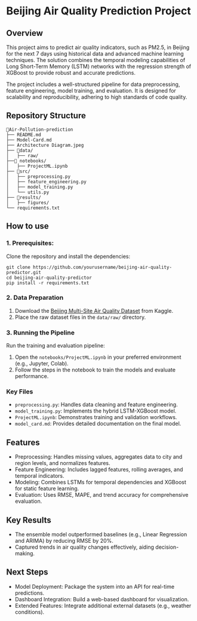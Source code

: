 # Beijing Air Quality Prediction Project
## Overview 
This project aims to predict air quality indicators, such as PM2.5, in Beijing for the next 7 days using historical data and advanced machine learning techniques. The solution combines the temporal modeling capabilities of Long Short-Term Memory (LSTM) networks with the regression strength of XGBoost to provide robust and accurate predictions.

The project includes a well-structured pipeline for data preprocessing, feature engineering, model training, and evaluation. It is designed for scalability and reproducibility, adhering to high standards of code quality.

## **Repository Structure**

```plaintext
📂Air-Pollution-prediction
├── README.md
├── Model-Card.md
├── Architecture Diagram.jpeg
├── 📂data/
│   ├── raw/
├──📂 notebooks/
│   ├── ProjectML.ipynb
├── 📂src/
│   ├── preprocessing.py
│   ├── feature_engineering.py
│   ├── model_training.py
│   └── utils.py
├── 📂results/
│   ├── figures/
└── requirements.txt
```

## How to use
### 1. Prerequisites:
Clone the repository and install the dependencies:
```
git clone https://github.com/yourusername/beijing-air-quality-predictor.git  
cd beijing-air-quality-predictor  
pip install -r requirements.txt  
```
### 2. Data Preparation
1. Download the [Beijing Multi-Site Air Quality Dataset](https://www.kaggle.com/datasets/sid321axn/beijing-multisite-airquality-data-set/code) from Kaggle. 
2. Place the raw dataset files in the ```data/raw/``` directory.

### 3. Running the Pipeline
Run the training and evaluation pipeline:
1. Open the ```notebooks/ProjectML.ipynb``` in your preferred environment (e.g., Jupyter, Colab).
2. Follow the steps in the notebook to train the models and evaluate performance.

### Key Files
- ```preprocessing.py```: Handles data cleaning and feature engineering.
- ```model_training.py```: Implements the hybrid LSTM-XGBoost model.
- ```ProjectML.ipynb```: Demonstrates training and validation workflows.
- ```model_card.md```: Provides detailed documentation on the final model.


## Features
- Preprocessing: Handles missing values, aggregates data to city and region levels, and normalizes features.
- Feature Engineering: Includes lagged features, rolling averages, and temporal indicators.
- Modeling: Combines LSTMs for temporal dependencies and XGBoost for static feature learning.
- Evaluation: Uses RMSE, MAPE, and trend accuracy for comprehensive evaluation.

## Key Results
- The ensemble model outperformed baselines (e.g., Linear Regression and ARIMA) by reducing RMSE by 20%.
- Captured trends in air quality changes effectively, aiding decision-making.

## Next Steps
- Model Deployment: Package the system into an API for real-time predictions.
- Dashboard Integration: Build a web-based dashboard for visualization.
- Extended Features: Integrate additional external datasets (e.g., weather conditions).
